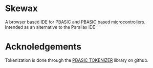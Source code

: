 # Skewax

A browser based IDE for PBASIC and PBASIC based microcontrollers. Intended as an alternative to the Parallax IDE

# Acknoledgements

Tokenization is done through the [PBASIC TOKENIZER](https://github.com/parallaxinc/PBASIC-Tokenizer) library on github. 
